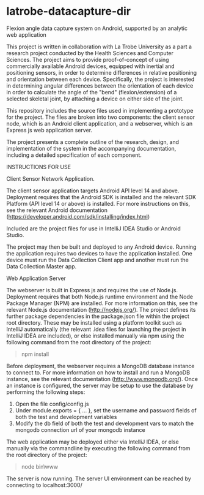 latrobe-datacapture-dir
=======================

Flexion angle data capture system on Android, supported by an analytic web application

This project is written in collaboration with La Trobe University as a part a research project conducted by the Health Sciences and Computer Sciences. The project aims to provide proof-of-concept of using commercially available Android devices, equipped with inertial and positioning sensors, in order to determine differences in relative positioning and orientation between each device. Specifically, the project is interested in determining angular differences between the orientation of each device in order to calculate the angle of the "bend" (flexion/extension) of a selected skeletal joint, by attaching a device on either side of the joint.

This repository includes the source files used in implementing a prototype for the project. The files are broken into two components: the client sensor node, which is an Android client application, and a webserver, which is an Express js web application server.

The project presents a complete outline of the research, design, and implementation of the system in the accompanying documentation, including a detailed specification of each component.

INSTRUCTIONS FOR USE

Client Sensor Network Application.

The client sensor application targets Android API level 14 and above. Deployment requires that the Android SDK is installed and the relevant SDK Platform (API level 14 or above) is installed. For more instructions on this, see the relevant Android documentation (https://developer.android.com/sdk/installing/index.html)

Included are the project files for use in IntelliJ IDEA Studio or Android Studio.

The project may then be built and deployed to any Android device. Running the application requires two devices to have the application installed. One device must run the Data Collection Client app and another must run the Data Collection Master app.

Web Application Server

The webserver is built in Express js and requires the use of Node.js. Deployment requires that both Node.js runtime environment and the Node Package Manager (NPM) are installed. For more information on this, see the relevant Node.js documentation (http://nodejs.org/). The project defines its further package dependencies in the package.json file within the project root directory. These may be installed using a platform toolkit such as IntelliJ automatically (the relevant .idea files for launching the project in IntelliJ IDEA are included), or else installed manually via npm using the following command from the root directory of the project:
> npm install

Before deployment, the webserver requires a MongoDB database instance to connect to. For more information on how to install and run a MongoDB instance, see the relevant documentation (http://www.mongodb.org/). Once an instance is configured, the server may be setup to use the database by performing the following steps:
1. Open the file config/config.js
2. Under module.exports = { ... }, set the username and password fields of both the test and development variables
3. Modify the db field of both the test and development vars to match the mongodb connection url of your mongodb instance

The web application may be deployed either via IntelliJ IDEA, or else manually via the commandline by executing the following command from the root directory of the project:
> node bin\www

The server is now running. The server UI environment can be reached by connecting to localhost:3000/
